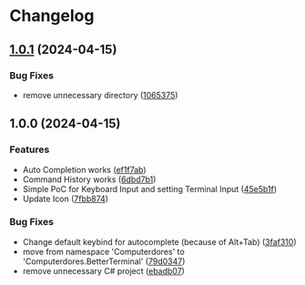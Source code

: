 # Changelog

## [1.0.1](https://github.com/Computerdores/BetterTerminal/compare/v1.0.0...v1.0.1) (2024-04-15)


### Bug Fixes

* remove unnecessary directory ([1065375](https://github.com/Computerdores/BetterTerminal/commit/10653754b00dec9defd5555f3c0653ac1a61e8da))

## 1.0.0 (2024-04-15)


### Features

* Auto Completion works ([ef1f7ab](https://github.com/Computerdores/BetterTerminal/commit/ef1f7ab5da06d9ecdfcfc58299dcde1f696ec98f))
* Command History works ([6dbd7b1](https://github.com/Computerdores/BetterTerminal/commit/6dbd7b13818c47934fe9e412f276ddcf19a490e6))
* Simple PoC for Keyboard Input and setting Terminal Input ([45e5b1f](https://github.com/Computerdores/BetterTerminal/commit/45e5b1fc599b000f92b85b29f0800f44451cf89d))
* Update Icon ([7fbb874](https://github.com/Computerdores/BetterTerminal/commit/7fbb874be364071a6f1c4c07861e7675ced1b31f))


### Bug Fixes

* Change default keybind for autocomplete (because of Alt+Tab) ([3faf310](https://github.com/Computerdores/BetterTerminal/commit/3faf310748fab08dc1e7d6d27a6873196f3b5a82))
* move from namespace 'Computerdores' to 'Computerdores.BetterTerminal' ([79d0347](https://github.com/Computerdores/BetterTerminal/commit/79d034727f92f90fc58f9b2562eeeafc09151e94))
* remove unnecessary C# project ([ebadb07](https://github.com/Computerdores/BetterTerminal/commit/ebadb073e9291cc24349925aadb59150dc3cc1db))
